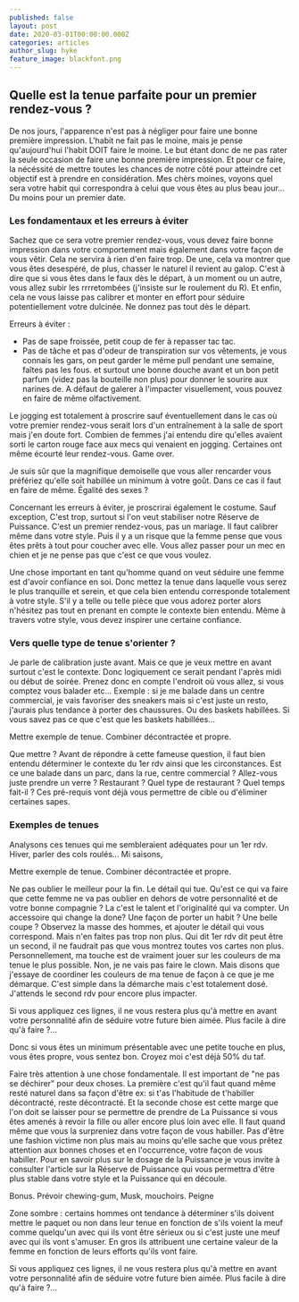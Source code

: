 ```yaml
---
published: false
layout: post
date: 2020-03-01T00:00:00.000Z
categories: articles
author_slug: hyke
feature_image: blackfont.png
---
```

## Quelle est la tenue parfaite pour un premier rendez-vous ?

De nos jours, l'apparence n'est pas à négliger pour faire une bonne première impression. L'habit ne fait pas le moine, mais je pense qu'aujourd'hui l'habit DOIT faire le moine. Le but étant donc de ne pas rater la seule occasion de faire une bonne première impression. Et pour ce faire, la nécéssité de mettre toutes les chances de notre côté pour atteindre cet objectif est à prendre en considération. Mes chèrs moines, voyons quel sera votre habit qui correspondra à celui que vous êtes au plus beau jour... Du moins pour un premier date.

### Les fondamentaux et les erreurs à éviter

Sachez que ce sera votre premier rendez-vous, vous devez faire bonne impression dans votre comportement mais également dans votre façon de vous vêtir. Cela ne servira à rien d'en faire trop. De une, cela va montrer que vous êtes desespéré, de plus, chasser le naturel il revient au galop. C'est à dire que si vous êtes dans le faux dès le départ, à un moment ou un autre, vous allez subir les rrrretombées (j'insiste sur le roulement du R). Et enfin, cela ne vous laisse pas calibrer et monter en effort pour séduire potentiellement votre dulcinée. Ne donnez pas tout dès le départ.

Erreurs à éviter : 

- Pas de sape froissée, petit coup de fer à repasser tac tac.
- Pas de tâche et pas d'odeur de transpiration sur vos vêtements, je vous connais les gars, on peut garder le même pull pendant une semaine, faîtes pas les fous. et surtout une bonne douche avant et un bon petit parfum (videz pas la bouteille non plus) pour donner le sourire aux narines de. A défaut de galerer à l'impacter visuellement, vous pouvez en faire de même olfactivement. 

Le jogging est totalement à proscrire sauf éventuellement dans le cas où votre premier rendez-vous serait lors d'un entraînement à la salle de sport mais j'en doute fort. Combien de femmes j'ai entendu dire qu'elles avaient sorti le carton rouge face aux mecs qui venaient en jogging. Certaines ont même écourté leur rendez-vous. Game over. 

Je suis sûr que la magnifique demoiselle que vous aller rencarder vous préfériez qu'elle soit habillée un minimum à votre goût. Dans ce cas il faut en faire de même. Égalité des sexes ? 

Concernant les erreurs à éviter, je proscrirai également le costume. Sauf exception, C'est trop, surtout si l'on veut stabiliser notre Réserve de Puissance. C'est un premier rendez-vous, pas un mariage. Il faut calibrer même dans votre style. Puis il y a un risque que la femme pense que vous êtes prêts à tout pour coucher avec elle. Vous allez passer pour un mec en chien et je ne pense pas que c'est ce que vous voulez. 

Une chose important en tant qu'homme quand on veut séduire une femme est d'avoir confiance en soi. Donc mettez la tenue dans laquelle vous serez le plus tranquille et serein, et que cela bien entendu corresponde totalement à votre style. S'il y a telle ou telle pièce que vous adorez porter alors n'hésitez pas tout en prenant en compte le contexte bien entendu. Même à travers votre style, vous devez inspirer une certaine confiance. 


### Vers quelle type de tenue s'orienter ?

Je parle de calibration juste avant. Mais ce que je veux mettre en avant surtout c'est le contexte. Donc logiquement ce serait pendant l'après midi ou début de soirée. Prenez donc en compte l'endroit où vous allez, si vous comptez vous balader etc... 
Exemple : si je me balade dans un centre commercial, je vais favoriser des sneakers mais si c'est juste un resto, j'aurais plus tendance à porter des chaussures. Ou des baskets habillées. Si vous savez pas ce que c'est que les baskets habillées... 

Mettre exemple de tenue. Combiner décontractée et propre. 

Que mettre ? 
Avant de répondre à cette fameuse question, il faut bien entendu déterminer le contexte du 1er rdv ainsi que les circonstances. 
Est ce une balade dans un parc, dans la rue, centre commercial ? 
Allez-vous juste prendre un verre ? 
Restaurant ? Quel type de restaurant ? 
Quel temps fait-il ? 
Ces pré-requis vont déjà vous permettre de cible ou d'éliminer certaines sapes. 

### Exemples de tenues

Analysons ces tenues qui me sembleraient adéquates pour un 1er rdv. 
Hiver, parler des cols roulés... 
Mi saisons, 

Mettre exemple de tenue. Combiner décontractée et propre. 

Ne pas oublier le meilleur pour la fin. Le détail qui tue. Qu'est ce qui va faire que cette femme ne va pas oublier en dehors de votre personnalité et de votre bonne compagnie ? La c'est le talent et l'originalité qui va compter. Un accessoire qui change la done? Une façon de porter un habit ? Une belle coupe ? Observez la masse des hommes, et ajouter le détail qui vous correspond. Mais n'en faites pas trop non plus. Qui dit 1er rdv dit peut être un second, il ne faudrait pas que vous montrez toutes vos cartes non plus. 
Personnellement, ma touche est de vraiment jouer sur les couleurs de ma tenue le plus possible. Non, je ne vais pas faire le clown. Mais disons que j'essaye de coordiner les couleurs de ma tenue de façon à ce que je me démarque. C'est simple dans la démarche mais c'est totalement dosé. J'attends le second rdv pour encore plus impacter. 

Si vous appliquez ces lignes, il ne vous restera plus qu'à mettre en avant votre personnalité afin de séduire votre future bien aimée. Plus facile à dire qu'à faire ?... 

Donc si vous êtes un minimum présentable avec une petite touche en plus, vous êtes propre, vous sentez bon. Croyez moi c'est déjà 50% du taf. 

Faire très attention à une chose fondamentale. Il est important de "ne pas se déchirer" pour deux choses. La première c'est qu'il faut quand même resté naturel dans sa façon d'être ex: si t'as l'habitude de t'habiller décontracté, reste décontracté. Et la seconde chose est cette marge que l'on doit se laisser pour se permettre de prendre de La Puissance si vous êtes amenés à revoir la fille ou aller encore plus loin avec elle. Il faut quand même que vous la surpreniez dans votre façon de vous habiller. Pas d'être une fashion victime non plus mais au moins qu'elle sache que vous prêtez attention aux bonnes choses et en l'occurrence, votre façon de vous habiller. Pour en savoir plus sur le dosage de la Puissance je vous invite à consulter l'article sur la Réserve de Puissance qui vous permettra d'être plus stable dans votre style et la Puissance qui en découle. 

Bonus. Prévoir chewing-gum, Musk, mouchoirs. Peigne 

Zone sombre : certains hommes ont tendance à déterminer s'ils doivent mettre le paquet ou non dans leur tenue en fonction de s'ils voient la meuf comme quelqu'un avec qui ils vont être sérieux ou si c'est juste une meuf avec qui ils vont s'amuser. En gros ils attribuent une certaine valeur de la femme en fonction de leurs efforts qu'ils vont faire.

Si vous appliquez ces lignes, il ne vous restera plus qu'à mettre en avant votre personnalité afin de séduire votre future bien aimée. Plus facile à dire qu'à faire ?...
